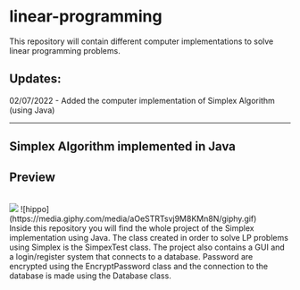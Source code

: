 # linear-programming
This repository will contain different computer implementations to solve linear programming problems.

Updates:
-----------
02/07/2022 - Added the computer implementation of Simplex Algorithm (using Java)

-------------------------------------
Simplex Algorithm implemented in Java
-------------------------------------
<h2>Preview</h2><br/>
<img src="https://media.giphy.com/media/aOeSTRTsvj9M8KMn8N/giphy.gif"/>
![hippo](https://media.giphy.com/media/aOeSTRTsvj9M8KMn8N/giphy.gif) <br/>
Inside this repository you will find the whole project of the Simplex implementation using Java. The class created in order to solve LP problems using Simplex is the SimpexTest class. 
The project also contains a GUI and a login/register system that connects to a database.
Password are encrypted using the EncryptPassword class and the connection to the database is made using the Database class.
